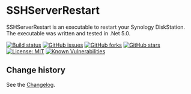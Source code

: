 SSHServerRestart
====================================

SSHServerRestart is an executable to restart your Synology DiskStation.
The executable was written and tested in .Net 5.0.

[![Build status](https://ci.appveyor.com/api/projects/status/01exk9m16pwvnfig?svg=true)](https://ci.appveyor.com/project/SeppPenner/sshserverrestart)
[![GitHub issues](https://img.shields.io/github/issues/SeppPenner/SSHServerRestart.svg)](https://github.com/SeppPenner/SSHServerRestart/issues)
[![GitHub forks](https://img.shields.io/github/forks/SeppPenner/SSHServerRestart.svg)](https://github.com/SeppPenner/SSHServerRestart/network)
[![GitHub stars](https://img.shields.io/github/stars/SeppPenner/SSHServerRestart.svg)](https://github.com/SeppPenner/SSHServerRestart/stargazers)
[![License: MIT](https://img.shields.io/badge/License-MIT-blue.svg)](https://raw.githubusercontent.com/SeppPenner/SSHServerRestart/master/License.txt)
[![Known Vulnerabilities](https://snyk.io/test/github/SeppPenner/SSHServerRestart/badge.svg)](https://snyk.io/test/github/SeppPenner/SSHServerRestart)

Change history
--------------

See the [Changelog](https://github.com/SeppPenner/SSHServerRestart/blob/master/Changelog.md).